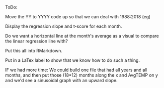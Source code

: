 ToDo:

Move the YY to YYYY code up so that we can deal with 1988:2018 (eg)

Display the regression slope and t-score for each month.

Do we want a horizontal line at the month's average as a visual to compare the
linear regression line with?

Put this all into RMarkdown.

Put in a LaTex label to show that we know how to do such a thing.

IF we had more time: We could build one file that had all years and all months,
and then put those (18*12) months along the x and AvgTEMP on y and we'd see a 
sinusoidal graph with an upward slope.
